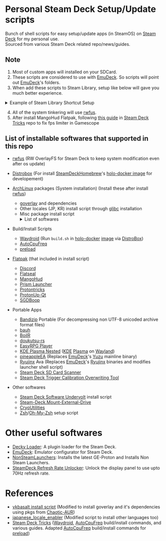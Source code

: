 # Personal Steam Deck Setup/Update scripts

Bunch of shell scripts for easy setup/update apps (in SteamOS) on [Steam Deck](https://store.steampowered.com/steamdeck)  for my personal use.
<br>Sourced from various Steam Deck related repo/news/guides.

## Note

1. Most of custom apps will installed on your SDCard.
2. These scripts are considered to use with [EmuDeck](https://www.emudeck.com). So scripts will point out [EmuDeck](https://www.emudeck.com)'s folders.
3. When add these scripts to Steam Library, setup like below will gave you much better experience.
<details>
    <summary>Example of Steam Library Shortcut Setup</summary>
e.g. Bandizip
<br>
TARGET: env
<br>
START IN: /run/media/mmcblk0p1/customapps/BANDIZIP-PORTABLE/
<br>
LAUNCH OPTIONS: -u LD_PRELOAD konsole --fullscreen --notransparency -e /run/media/mmcblk0p1/customapps/BANDIZIP-PORTABLE/updater.sh
<br>
<br>

Ref: [Steam Deck Tricks: Add konsole (terminal) to Steam Deck UI](https://gitlab.com/popsulfr/steam-deck-tricks#add-konsole-terminal-to-steam-deck-ui)
</details>

4. All of the system tinkering will use [rwfus](https://github.com/ValShaped/rwfus).
5. After install MangoHud Flatpak, following [this guide](https://gitlab.com/popsulfr/steam-deck-tricks#gamescope-fps-limiter-not-working-on-flatpaks) in [Steam Deck Tricks](https://gitlab.com/popsulfr/steam-deck-tricks) repo to fix fps limiter in Gamescope

## List of installable softwares that supported in this repo

* [rwfus](https://github.com/ValShaped/rwfus) (RW OverlayFS for Steam Deck to keep system modification even after os update)
* [Distrobox](https://github.com/89luca89/distrobox) (For install [SteamDeckHomebrew](https://github.com/SteamDeckHomebrew)'s [holo-docker image](https://github.com/SteamDeckHomebrew/holo-docker) for developement)

* [ArchLinux](https://archlinux.org/) packages (System installation) (Install these after install [rwfus](https://github.com/ValShaped/rwfus))
  * [goverlay](https://github.com/benjamimgois/goverlay) and dependencies
  * Other locales (JP, KR) install script through [glibc](https://www.gnu.org/software/libc) installation
  * Misc package install script
            <details>
                <summary>List of softwares</summary>
                * [paru](https://github.com/Morganamilo/paru)
                <br>* [aria2](http://aria2.sourceforge.net/)
                <br>* [fakeroot](https://tracker.debian.org/pkg/fakeroot)
                <br>* [gcc](https://gcc.gnu.org/)
                <br>* [libadwaita](https://gnome.pages.gitlab.gnome.org/libadwaita/)
                <br>* [make](https://www.gnu.org/software/make)
                <br>* [npm](https://www.npmjs.com/)
                <br>* [pnpm](https://github.com/pnpm/pnpm)
                <br>* [Visual Studio Code](https://code.visualstudio.com/)
                <br>* [xdelta3](http://xdelta.org/)
            </details>

* Build/Install Scripts
  * [Waydroid](https://github.com/waydroid) (Run ```build.sh``` in [holo-docker](https://github.com/SteamDeckHomebrew/holo-docker) [image](https://github.com/SteamDeckHomebrew/holo-docker/pkgs/container/holo-base) via [DistroBox](https://github.com/89luca89/distrobox))
  * [AutoCpuFreq](https://github.com/AdnanHodzic/auto-cpufreq)
  * [preload](http://sourceforge.net/projects/preload)

* [Flatpak](https://flatpak.org/) (that included in install script)
  * [Discord](https://discord.com/)
  * [Flatseal](https://github.com/tchx84/Flatseal)
  * [MangoHud](https://github.com/flightlessmango/MangoHud)
  * [Prism Launcher](https://github.com/PrismLauncher/PrismLauncher)
  * [Protontricks](https://github.com/Matoking/protontricks)
  * [ProtonUp-Qt](https://github.com/DavidoTek/ProtonUp-Qt)
  * [SGDBoop](https://www.steamgriddb.com/boop)

* Portable Apps
  * [Bandizip](https://en.bandisoft.com/bandizip/) Portable (For decompressing non UTF-8 unicoded archive format files)
  * [bauh](https://github.com/vinifmor/bauh)
  * [BoilR](https://github.com/PhilipK/BoilR)
  * [doukutsu-rs](https://github.com/doukutsu-rs/doukutsu-rs)
  * [EasyRPG Player](https://easyrpg.org/player/downloads/#release-linux)
  * [KDE Plasma Nested](https://gist.github.com/davidedmundson/8e1732b2c8b539fd3e6ab41a65bcab74) ([KDE](https://kde.org/) [Plasma](https://kde.org/plasma-desktop/) on [Wayland](https://wayland.freedesktop.org/))
  * [pineappleEA](https://github.com/pineappleEA/pineapple-src) (Replaces [EmuDeck](https://www.emudeck.com)'s [Yuzu](https://yuzu-emu.org/) mainline binary)
  * [Ryujinx](https://github.com/Ryujinx/Ryujinx) Ava (Replaces [EmuDeck](https://www.emudeck.com)'s [Ryujinx](https://ryujinx.org/) binaries and modifies launcher shell script)
  * [Steam Deck SD Card Scanner](https://github.com/ddotthomas/SteamDeck_SD_Card_Scanner)
  * [Steam Deck Trigger Calibration Overwriting Tool](https://github.com/kasvtv/steam_deck_overwrite_trigger_cal)

* Other softwares
  * [Steam Deck Software Undervolt](https://github.com/KyleGospo/Steam-Deck-Software-Undervolt/) install script
  * [Steam-Deck.Mount-External-Drive](https://github.com/scawp/Steam-Deck.Mount-External-Drive)
  * [CryoUtilities](https://github.com/CryoByte33/steam-deck-utilities)
  * [Zsh](https://www.zsh.org/)/[Oh-My-Zsh](https://ohmyz.sh/) setup script

# Other useful softwares

* [Decky Loader](https://github.com/SteamDeckHomebrew/decky-loader): A plugin loader for the Steam Deck. 
* [EmuDeck](https://www.emudeck.com): Emulator configurator for Steam Deck.
* [NonSteamLaunchers](https://github.com/moraroy/NonSteamLaunchers-On-Steam-Deck): Installs the latest GE-Proton and Installs Non Steam Launchers.
* [SteamDeck Refresh Rate Unlocker](https://github.com/ryanrudolfoba/SteamDeck-RefreshRateUnlocker): Unlock the display panel to use upto 70Hz refresh rate.

# References

* [vkbasalt install script](https://github.com/simons-public/steam-deck-vkbasalt-install) (Modified to install goverlay and it's dependencies using pkgs from [Chaotic-AUR](https://aur.chaotic.cx/))
* [japanese_locale_enabler](https://gist.github.com/XargonWan/cc660daf92c224b7241cbf5a2bf12c47) (Modified script to install other languages too)
* [Steam Deck Tricks](https://gitlab.com/popsulfr/steam-deck-tricks) ([Waydroid](https://github.com/waydroid/waydroid), [AutoCpuFreq](https://github.com/AdnanHodzic/auto-cpufreq) build/install commands, and various guides. Adapted [AutoCpuFreq](https://github.com/AdnanHodzic/auto-cpufreq) build/install commands for [preload](http://sourceforge.net/projects/preload))

